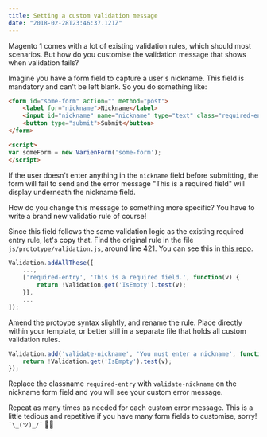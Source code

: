 ```yaml
---
title: Setting a custom validation message
date: "2018-02-28T23:46:37.121Z"
---
```


Magento 1 comes with a lot of existing validation rules, which should most scenarios. But how do you customise the validation message that shows when validation fails?

Imagine you have a form field to capture a user's nickname. This field is mandatory and can't be left blank. So you do something like:

```html
<form id="some-form" action="" method="post">
    <label for="nickname">Nickname</label>
    <input id="nickname" name="nickname" type="text" class="required-entry" />
    <button type="submit">Submit</button>
</form>

<script>
var someForm = new VarienForm('some-form');
</script>
```

If the user doesn't enter anything in the `nickname` field before submitting, the form will fail to send and the error message "This is a required field" will display underneath the nickname field.

How do you change this message to something more specific? You have to write a brand new validatio rule of course!

Since this field follows the same validation logic as the existing required entry rule, let's copy that. Find the original rule in the file `js/prototype/validation.js`, around line 421. You can see this in [this repo](https://github.com/OpenMage/magento-mirror/blob/magento-1.9/js/prototype/validation.js#421).

```js
Validation.addAllThese([
    ...,
    ['required-entry', 'This is a required field.', function(v) {
        return !Validation.get('IsEmpty').test(v);
    }],
    ...
]);

```

Amend the protoype syntax slightly, and rename the rule. Place directly within your template, or better still in a separate file that holds all custom validation rules.

```js
Validation.add('validate-nickname', 'You must enter a nickname', function(v) {
    return !Validation.get('IsEmpty').test(v);
});
```

Replace the classname `required-entry` with `validate-nickname` on the nickname form field and you will see your custom error message.

Repeat as many times as needed for each custom error message. This is a little tedious and repetitive if you have many form fields to customise, sorry! `¯\_(ツ)_/¯` 🤷‍♀️

